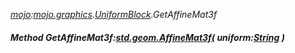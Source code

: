_[mojo](../../modules/mojo/mojo-module.md):[mojo.graphics](../../modules/mojo/mojo-graphics.md).[UniformBlock](../../modules/mojo/mojo-graphics-uniformblock.md).GetAffineMat3f_
##### Method GetAffineMat3f:[std.geom.AffineMat3f](../../modules/std/std-geom-affinemat3f.md)( uniform:[String](../../modules/wonkey/wonkey-types-string.md) )
